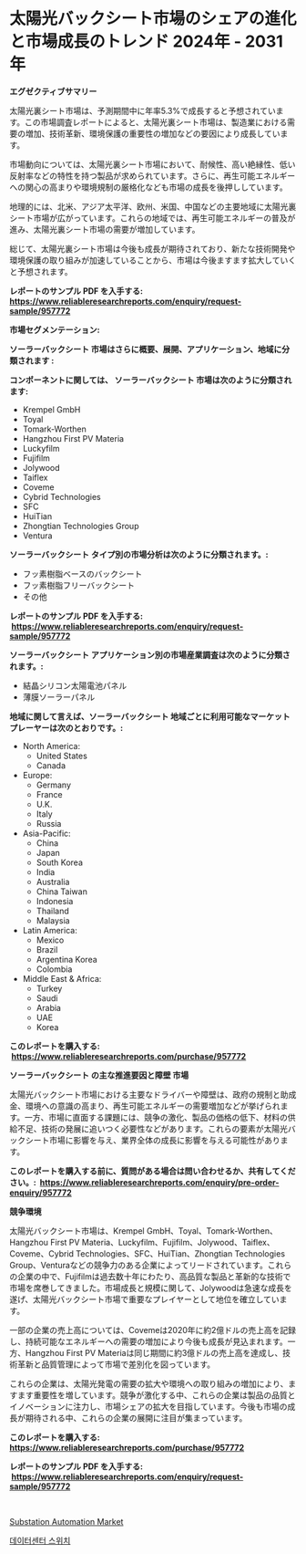 <p><h1>太陽光バックシート市場のシェアの進化と市場成長のトレンド 2024年 - 2031年</h1></p><p><strong>エグゼクティブサマリー</strong></p>
<p><p>太陽光裏シート市場は、予測期間中に年率5.3%で成長すると予想されています。この市場調査レポートによると、太陽光裏シート市場は、製造業における需要の増加、技術革新、環境保護の重要性の増加などの要因により成長しています。</p><p>市場動向については、太陽光裏シート市場において、耐候性、高い絶縁性、低い反射率などの特性を持つ製品が求められています。さらに、再生可能エネルギーへの関心の高まりや環境規制の厳格化なども市場の成長を後押ししています。</p><p>地理的には、北米、アジア太平洋、欧州、米国、中国などの主要地域に太陽光裏シート市場が広がっています。これらの地域では、再生可能エネルギーの普及が進み、太陽光裏シート市場の需要が増加しています。</p><p>総じて、太陽光裏シート市場は今後も成長が期待されており、新たな技術開発や環境保護の取り組みが加速していることから、市場は今後ますます拡大していくと予想されます。</p></p>
<p><strong>レポートのサンプル PDF を入手する: <a href="https://www.reliableresearchreports.com/enquiry/request-sample/957772">https://www.reliableresearchreports.com/enquiry/request-sample/957772</a></strong></p>
<p><strong>市場セグメンテーション:</strong></p>
<p><strong> ソーラーバックシート 市場はさらに概要、展開、アプリケーション、地域に分類されます :</strong></p>
<p><strong>コンポーネントに関しては、 ソーラーバックシート 市場は次のように分類されます: &nbsp;</strong></p>
<p><ul><li>Krempel GmbH</li><li>Toyal</li><li>Tomark-Worthen</li><li>Hangzhou First PV Materia</li><li>Luckyfilm</li><li>Fujifilm</li><li>Jolywood</li><li>Taiflex</li><li>Coveme</li><li>Cybrid Technologies</li><li>SFC</li><li>HuiTian</li><li>Zhongtian Technologies Group</li><li>Ventura</li></ul></p>
<p><strong> ソーラーバックシート タイプ別の市場分析は次のように分類されます。:</strong></p>
<p><ul><li>フッ素樹脂ベースのバックシート</li><li>フッ素樹脂フリーバックシート</li><li>その他</li></ul></p>
<p><strong>レポートのサンプル PDF を入手する: &nbsp;<a href="https://www.reliableresearchreports.com/enquiry/request-sample/957772">https://www.reliableresearchreports.com/enquiry/request-sample/957772</a></strong></p>
<p><strong> ソーラーバックシート アプリケーション別の市場産業調査は次のように分類されます。:</strong></p>
<p><ul><li>結晶シリコン太陽電池パネル</li><li>薄膜ソーラーパネル</li></ul></p>
<p><strong>地域に関して言えば、ソーラーバックシート 地域ごとに利用可能なマーケットプレーヤーは次のとおりです。:</strong></p>
<p><ul>
    <li>
        North America:
        <ul>
            <li>United States</li>
            <li>Canada</li>
        </ul>
    </li>
    <li>
        Europe:
        <ul>
            <li>Germany</li>
            <li>France</li>
            <li>U.K.</li>
            <li>Italy</li>
            <li>Russia</li>
        </ul>
    </li>
    <li>
        Asia-Pacific:
        <ul>
            <li>China</li>
            <li>Japan</li>
            <li>South Korea</li>
            <li>India</li>
            <li>Australia</li>
            <li>China Taiwan</li>
            <li>Indonesia</li>
            <li>Thailand</li>
            <li>Malaysia</li>
        </ul>
    </li>
    <li>
        Latin America:
        <ul>
            <li>Mexico</li>
            <li>Brazil</li>
            <li>Argentina Korea</li>
            <li>Colombia</li>
        </ul>
    </li>
    <li>
        Middle East & Africa:
        <ul>
            <li>Turkey</li>
            <li>Saudi</li>
            <li>Arabia</li>
            <li>UAE</li>
            <li>Korea</li>
        </ul>
    </li>
    </ul></p>
<p><strong>このレポートを購入する: &nbsp;<a href="https://www.reliableresearchreports.com/purchase/957772">https://www.reliableresearchreports.com/purchase/957772</a></strong></p>
<p><strong>ソーラーバックシート の主な推進要因と障壁 市場</strong></p>
<p><p>太陽光バックシート市場における主要なドライバーや障壁は、政府の規制と助成金、環境への意識の高まり、再生可能エネルギーの需要増加などが挙げられます。一方、市場に直面する課題には、競争の激化、製品の価格の低下、材料の供給不足、技術の発展に追いつく必要性などがあります。これらの要素が太陽光バックシート市場に影響を与え、業界全体の成長に影響を与える可能性があります。</p></p>
<p><strong>このレポートを購入する前に、質問がある場合は問い合わせるか、共有してください。:&nbsp; <a href="https://www.reliableresearchreports.com/enquiry/pre-order-enquiry/957772">https://www.reliableresearchreports.com/enquiry/pre-order-enquiry/957772</a></strong></p>
<p><strong>競争環境</strong></p>
<p><p>太陽光バックシート市場は、Krempel GmbH、Toyal、Tomark-Worthen、Hangzhou First PV Materia、Luckyfilm、Fujifilm、Jolywood、Taiflex、Coveme、Cybrid Technologies、SFC、HuiTian、Zhongtian Technologies Group、Venturaなどの競争力のある企業によってリードされています。これらの企業の中で、Fujifilmは過去数十年にわたり、高品質な製品と革新的な技術で市場を席巻してきました。市場成長と規模に関して、Jolywoodは急速な成長を遂げ、太陽光バックシート市場で重要なプレイヤーとして地位を確立しています。</p><p>一部の企業の売上高については、Covemeは2020年に約2億ドルの売上高を記録し、持続可能なエネルギーへの需要の増加により今後も成長が見込まれます。一方、Hangzhou First PV Materiaは同じ期間に約3億ドルの売上高を達成し、技術革新と品質管理によって市場で差別化を図っています。</p><p>これらの企業は、太陽光発電の需要の拡大や環境への取り組みの増加により、ますます重要性を増しています。競争が激化する中、これらの企業は製品の品質とイノベーションに注力し、市場シェアの拡大を目指しています。今後も市場の成長が期待される中、これらの企業の展開に注目が集まっています。</p></p>
<p><strong>このレポートを購入する: &nbsp; <a href="https://www.reliableresearchreports.com/purchase/957772">https://www.reliableresearchreports.com/purchase/957772</a></strong></p>
<p><strong>レポートのサンプル PDF を入手する: &nbsp;<a href="https://www.reliableresearchreports.com/enquiry/request-sample/957772">https://www.reliableresearchreports.com/enquiry/request-sample/957772</a></strong><strong></strong></p>
<p>&nbsp;</p>
<p><p><a href="https://github.com/kathiaseamanalvaradovlprc2h/Market-Research-Report-List-1/blob/main/substation-automation-market.md">Substation Automation Market</a></p><p><a href="https://github.com/royErdmtyan906778/Market-Research-Report-List-1/blob/main/878704614792.md">데이터센터 스위치</a></p></p>